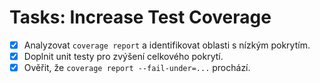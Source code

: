 # Tasks: Increase Test Coverage

- [x] Analyzovat `coverage report` a identifikovat oblasti s nízkým pokrytím.
- [x] Doplnit unit testy pro zvýšení celkového pokrytí.
- [x] Ověřit, že `coverage report --fail-under=...` prochází.
